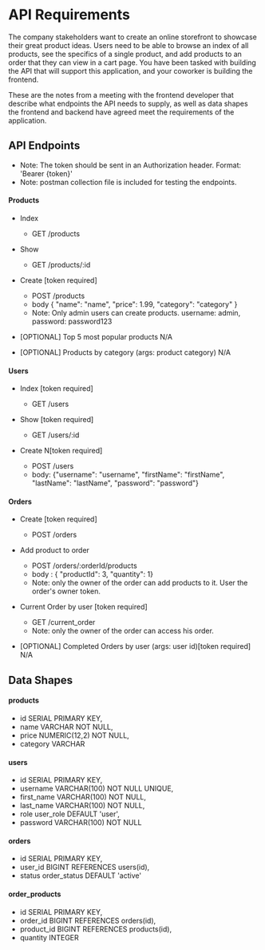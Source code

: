 # API Requirements

The company stakeholders want to create an online storefront to showcase their great product ideas. Users need to be able to browse an index of all products, see the specifics of a single product, and add products to an order that they can view in a cart page. You have been tasked with building the API that will support this application, and your coworker is building the frontend.

These are the notes from a meeting with the frontend developer that describe what endpoints the API needs to supply, as well as data shapes the frontend and backend have agreed meet the requirements of the application.

## API Endpoints

- Note: The token should be sent in an Authorization header. Format: 'Bearer {token}'
- Note: postman collection file is included for testing the endpoints.

#### Products

- Index

  - GET /products

- Show

  - GET /products/:id

- Create [token required]

  - POST /products
  - body {
    "name": "name",
    "price": 1.99,
    "category": "category"
    }
  - Note: Only admin users can create products. username: admin, password: password123

- [OPTIONAL] Top 5 most popular products N/A
- [OPTIONAL] Products by category (args: product category) N/A

#### Users

- Index [token required]

  - GET /users

- Show [token required]

  - GET /users/:id

- Create N[token required]

  - POST /users
  - body:
    {"username": "username", "firstName": "firstName", "lastName": "lastName", "password": "password"}

#### Orders

- Create [token required]

  - POST /orders

- Add product to order

  - POST /orders/:orderId/products
  - body : { "productId": 3, "quantity": 1}
  - Note: only the owner of the order can add products to it. User the order's owner token.

- Current Order by user [token required]

  - GET /current_order
  - Note: only the owner of the order can access his order.

- [OPTIONAL] Completed Orders by user (args: user id)[token required] N/A

## Data Shapes

#### products

- id SERIAL PRIMARY KEY,
- name VARCHAR NOT NULL,
- price NUMERIC(12,2) NOT NULL,
- category VARCHAR

#### users

- id SERIAL PRIMARY KEY,
- username VARCHAR(100) NOT NULL UNIQUE,
- first_name VARCHAR(100) NOT NULL,
- last_name VARCHAR(100) NOT NULL,
- role user_role DEFAULT 'user',
- password VARCHAR(100) NOT NULL

#### orders

- id SERIAL PRIMARY KEY,
- user_id BIGINT REFERENCES users(id),
- status order_status DEFAULT 'active'

#### order_products

- id SERIAL PRIMARY KEY,
- order_id BIGINT REFERENCES orders(id),
- product_id BIGINT REFERENCES products(id),
- quantity INTEGER
